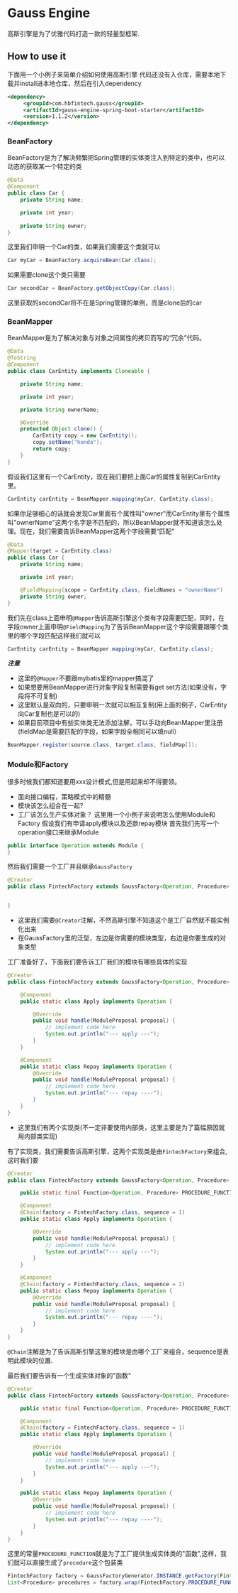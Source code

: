 # Gauss Engine
高斯引擎是为了优雅代码打造一款的轻量型框架. 

## How to use it
下面用一个小例子来简单介绍如何使用高斯引擎
代码还没有入仓库，需要本地下载并install进本地仓库，然后在引入dependency
```xml
<dependency>
     <groupId>com.hbfintech.gauss</groupId>
     <artifactId>gauss-engine-spring-boot-starter</artifactId>
     <version>1.1.2</version>
</dependency>
```
### BeanFactory
BeanFactory是为了解决频繁把Spring管理的实体类注入到特定的类中，也可以动态的获取某一个特定的类
```java
@Data
@Component
public class Car {
    private String name;

    private int year;
    
    private String owner;
}
```
这里我们申明一个Car的类，如果我们需要这个类就可以
```java
Car myCar = BeanFactory.acquireBean(Car.class);
```
如果需要clone这个类只需要
```java
Car secondCar = BeanFactory.getObjectCopy(Car.class);
```
这里获取的secondCar将不在是Spring管理的单例，而是clone后的car
### BeanMapper
BeanMapper是为了解决对象与对象之间属性的拷贝而写的“冗余”代码。
```java
@Data
@ToString
@Component
public class CarEntity implements Cloneable {

    private String name;

    private int year;

    private String ownerName;

    @Override
    protected Object clone() {
        CarEntity copy = new CarEntity();
        copy.setName("honda");
        return copy;
    }
}
```
假设我们这里有一个CarEntity，现在我们要把上面Car的属性复制到CarEntity里。
```java
CarEntity carEntity = BeanMapper.mapping(myCar, CarEntity.class);
```
如果你足够细心的话就会发现Car里面有个属性叫"owner"而CarEntity里有个属性叫"ownerName"这两个名字是不匹配的，所以BeanMapper就不知道该怎么处理。现在，我们需要告诉BeanMapper这两个字段需要“匹配"
```java
@Data
@Mapper(target = CarEntity.class)
public class Car {
    private String name;

    private int year;

    @FieldMapping(scope = CarEntity.class, fieldNames = "ownerName")
    private String owner;
}
```
我们先在class上面申明```@Mapper```告诉高斯引擎这个类有字段需要匹配，同时，在字段owner上面申明```@FieldMapping```为了告诉BeanMapper这个字段需要跟哪个类里的哪个字段匹配这样我们就可以
```java
CarEntity carEntity = BeanMapper.mapping(myCar, CarEntity.class);
```
***注意***
- 这里的```@Mapper```不要跟mybatis里的mapper搞混了
- 如果想要用BeanMapper进行对象字段复制需要有get set方法(如果没有，字段将不可复制)
- 这里默认是双向的，只要申明一次就可以相互复制(用上面的例子，CarEntity向Car复制也是可以的)
- 如果目前项目中有些实体类无法添加注解，可以手动向BeanMapper里注册(fieldMap是需要匹配的字段，如果字段全相同可以填null）
```java
BeanMapper.register(source.class, target.class, fieldMap[]);
```
### Module和Factory
很多时候我们都知道要用xxx设计模式,但是用起来却不得要领。
- 面向接口编程，策略模式中的精髓
- 模块该怎么组合在一起?
- 工厂该怎么生产实体对象？
这里用一个小例子来说明怎么使用Module和Factory
假设我们有申请apply模块以及还款repay模块
首先我们先写一个operation接口来继承Module
```java
public interface Operation extends Module {
}
```
然后我们需要一个工厂并且继承```GaussFactory```
```java
@Creator
public class FintechFactory extends GaussFactory<Operation, Procedure> {


}
```
- 这里我们需要```@Creator```注解，不然高斯引擎不知道这个是工厂自然就不能实例化出来
- 在GaussFactory里的泛型，左边是你需要的模块类型，右边是你要生成的对象类型  

工厂准备好了，下面我们要告诉工厂我们的模块有哪些具体的实现
```java
@Creator
public class FintechFactory extends GaussFactory<Operation, Procedure> {

    @Component
    public static class Apply implements Operation {

        @Override
        public void handle(ModuleProposal proposal) {
            // implement code here
            System.out.println("--- apply ---");
        }
    }

    @Component
    public static class Repay implements Operation {
        @Override
        public void handle(ModuleProposal proposal) {
            // implement code here
            System.out.println("--- repay ----");
        }
    }
}
```
- 这里我们有两个实现类(不一定非要使用内部类，这里主要是为了篇幅原因就用内部类实现)  

有了实现类，我们需要告诉高斯引擎，这两个实现类是由```FintechFactory```来组合,这时我们要
```java
@Creator
public class FintechFactory extends GaussFactory<Operation, Procedure> {

    public static final Function<Operation, Procedure> PROCEDURE_FUNCTION = o -> new Procedure(){{setOperation(o);}};

    @Component
    @Chain(factory = FintechFactory.class, sequence = 1)
    public static class Apply implements Operation {

        @Override
        public void handle(ModuleProposal proposal) {
            // implement code here
            System.out.println("--- apply ---");
        }
    }

    @Component
    @Chain(factory = FintechFactory.class, sequence = 2)
    public static class Repay implements Operation {
        @Override
        public void handle(ModuleProposal proposal) {
            // implement code here
            System.out.println("--- repay ----");
        }
    }
}
```
```@Chain```注解是为了告诉高斯引擎这里的模块是由哪个工厂来组合，sequence是表明此模块的位置. 

最后我们要告诉有一个生成实体对象的"函数"
```java
@Creator
public class FintechFactory extends GaussFactory<Operation, Procedure> {

    public static final Function<Operation, Procedure> PROCEDURE_FUNCTION = o -> new Procedure(){{setOperation(o);}};

    @Component
    @Chain(factory = FintechFactory.class, sequence = 1)
    public static class Apply implements Operation {

        @Override
        public void handle(ModuleProposal proposal) {
            // implement code here
            System.out.println("--- apply ---");
        }
    }

    public static class Repay implements Operation {
        @Override
        public void handle(ModuleProposal proposal) {
            // implement code here
            System.out.println("--- repay ----");
        }
    }
}
```
这里的常量```PROCEDURE_FUNCTION```就是为了工厂提供生成实体类的"函数",这样，我们就可以直接生成了```procedure```这个包装类
```java
FintechFactory factory = GaussFactoryGenerator.INSTANCE.getFactory(FintechFactory.class);
List<Procedure> procedures = factory.wrap(FintechFactory.PROCEDURE_FUNCTION);
```